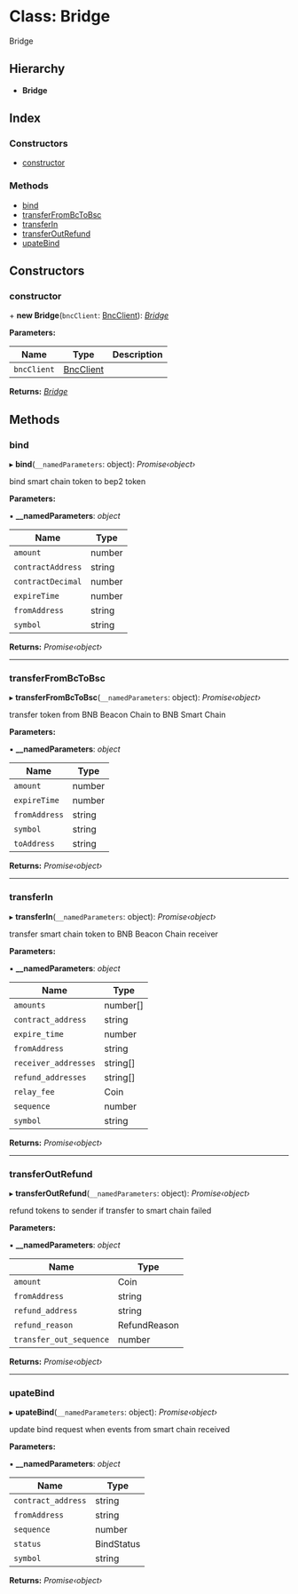 
# Class: Bridge

Bridge

## Hierarchy

* **Bridge**

## Index

### Constructors

* [constructor](bridge.md#constructor)

### Methods

* [bind](bridge.md#bind)
* [transferFromBcToBsc](bridge.md#transferfrombctobsc)
* [transferIn](bridge.md#transferin)
* [transferOutRefund](bridge.md#transferoutrefund)
* [upateBind](bridge.md#upatebind)

## Constructors

###  constructor

\+ **new Bridge**(`bncClient`: [BncClient](bncclient.md)): *[Bridge](bridge.md)*

**Parameters:**

Name | Type | Description |
------ | ------ | ------ |
`bncClient` | [BncClient](bncclient.md) |   |

**Returns:** *[Bridge](bridge.md)*

## Methods

###  bind

▸ **bind**(`__namedParameters`: object): *Promise‹object›*

bind smart chain token to bep2 token

**Parameters:**

▪ **__namedParameters**: *object*

Name | Type |
------ | ------ |
`amount` | number |
`contractAddress` | string |
`contractDecimal` | number |
`expireTime` | number |
`fromAddress` | string |
`symbol` | string |

**Returns:** *Promise‹object›*

___

###  transferFromBcToBsc

▸ **transferFromBcToBsc**(`__namedParameters`: object): *Promise‹object›*

transfer token from BNB Beacon Chain to BNB Smart Chain

**Parameters:**

▪ **__namedParameters**: *object*

Name | Type |
------ | ------ |
`amount` | number |
`expireTime` | number |
`fromAddress` | string |
`symbol` | string |
`toAddress` | string |

**Returns:** *Promise‹object›*

___

###  transferIn

▸ **transferIn**(`__namedParameters`: object): *Promise‹object›*

transfer smart chain token to BNB Beacon Chain receiver

**Parameters:**

▪ **__namedParameters**: *object*

Name | Type |
------ | ------ |
`amounts` | number[] |
`contract_address` | string |
`expire_time` | number |
`fromAddress` | string |
`receiver_addresses` | string[] |
`refund_addresses` | string[] |
`relay_fee` | Coin |
`sequence` | number |
`symbol` | string |

**Returns:** *Promise‹object›*

___

###  transferOutRefund

▸ **transferOutRefund**(`__namedParameters`: object): *Promise‹object›*

refund tokens to sender if transfer to smart chain failed

**Parameters:**

▪ **__namedParameters**: *object*

Name | Type |
------ | ------ |
`amount` | Coin |
`fromAddress` | string |
`refund_address` | string |
`refund_reason` | RefundReason |
`transfer_out_sequence` | number |

**Returns:** *Promise‹object›*

___

###  upateBind

▸ **upateBind**(`__namedParameters`: object): *Promise‹object›*

update bind request when events from smart chain received

**Parameters:**

▪ **__namedParameters**: *object*

Name | Type |
------ | ------ |
`contract_address` | string |
`fromAddress` | string |
`sequence` | number |
`status` | BindStatus |
`symbol` | string |

**Returns:** *Promise‹object›*
